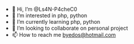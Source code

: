 - 👋 Hi, I’m @Ls4N-P4cheC0
- 👀 I’m interested in php, python
- 🌱 I’m currently learning php, python
- 💞️ I’m looking to collaborate on personal project
- 📫 How to reach me byedos@hotmail.com

<!---
Ls4N-P4cheC0/Ls4N-P4cheC0 is a ✨ special ✨ repository because its `README.md` (this file) appears on your GitHub profile.
You can click the Preview link to take a look at your changes.
--->

